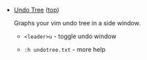 
*   <a name=undotree>[Undo Tree](https://github.com/mbbill/undotree) ([top](#top))

    Graphs your vim undo tree in a side window.

    * `<leader>u` - toggle undo window

    * `:h undotree.txt` - more help
